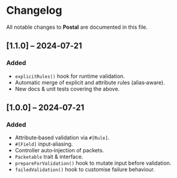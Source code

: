# Changelog
All notable changes to **Postal** are documented in this file.

## [1.1.0] – 2024‑07‑21
### Added
- `explicitRules()` hook for runtime validation.
- Automatic merge of explicit and attribute rules (alias‑aware).
- New docs & unit tests covering the above.

## [1.0.0] – 2024‑07‑21
### Added
- Attribute‑based validation via `#[Rule]`.
- `#[Field]` input‑aliasing.
- Controller auto‑injection of packets.
- `Packetable` trait & interface.
- `prepareForValidation()` hook to mutate input before validation.
- `failedValidation()` hook to customise failure behaviour.
